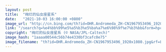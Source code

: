```yaml
---
layout: post
title:  "绚烂的仙女座星系"
date:   "2021-10-03 16:00:00 +0800"
image_url: "http://cn.bing.com/th?id=OHR.Andromeda_ZH-CN1967953496_1920x1080.jpg&rf=LaDigue_1920x1080.jpg&pid=hp"
link: "/search?q=%e4%bb%99%e5%a5%b3%e5%ba%a7%e6%98%9f%e7%b3%bb&form=hpcapt&mkt=zh-cn"
copyright: "绚烂的仙女座星系 (© NASA/JPL-Caltech)"
image_hash: "1aaaa00544c56b74e4330bf3cafc0e75"
image_filename: "th?id=OHR.Andromeda_ZH-CN1967953496_1920x1080.jpg&rf=LaDigue_1920x1080.jpg&pid=hp"
---
```

